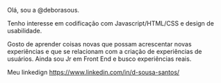 Olá, sou a @deborasous.

Tenho interesse em codificação com Javascript/HTML/CSS e design de usabilidade.

Gosto de aprender coisas novas que possam acrescentar novas experiências e que se relacionam com a criação de experiências de usuários.
Ainda sou Jr em Front End e busco experiências reais.

Meu  linkedign https://www.linkedin.com/in/d-sousa-santos/

